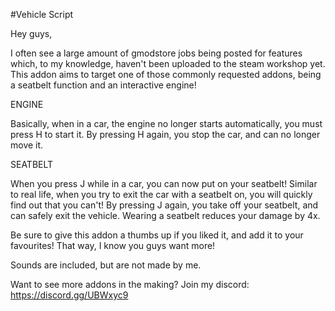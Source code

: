 #Vehicle Script

Hey guys,

I often see a large amount of gmodstore jobs being posted for features which, to my knowledge, haven't been uploaded to the steam workshop yet. This addon aims to target one of those commonly requested addons, being a seatbelt function and an interactive engine!

ENGINE

Basically, when in a car, the engine no longer starts automatically, you must press H to start it. By pressing H again, you stop the car, and can no longer move it.

SEATBELT

When you press J while in a car, you can now put on your seatbelt! Similar to real life, when you try to exit the car with a seatbelt on, you will quickly find out that you can't! By pressing J again, you take off your seatbelt, and can safely exit the vehicle. Wearing a seatbelt reduces your damage by 4x.

Be sure to give this addon a thumbs up if you liked it, and add it to your favourites! That way, I know you guys want more!


Sounds are included, but are not made by me.

Want to see more addons in the making? Join my discord: https://discord.gg/UBWxyc9
